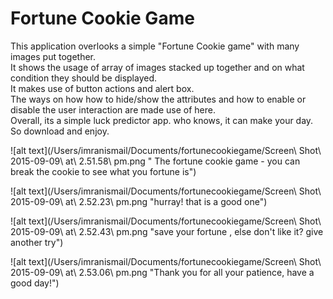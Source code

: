 # Fortune Cookie Game 
This application overlooks a simple "Fortune Cookie game" with many images put together. <br/>
It shows the usage of array of images stacked up together and on what condition they should be displayed. <br/>
It makes use of button actions and alert box. <br/>
The ways on how how to hide/show the attributes and how to enable or disable the user interaction are made use of here.  <br/>
Overall, its a simple luck predictor app. who knows, it can make your day. So download and enjoy.

![alt text](/Users/imranismail/Documents/fortunecookiegame/Screen\ Shot\ 2015-09-09\ at\ 2.51.58\ pm.png  " The fortune cookie game - you can break the cookie to see what you fortune is") <br/>

![alt text](/Users/imranismail/Documents/fortunecookiegame/Screen\ Shot\ 2015-09-09\ at\ 2.52.23\ pm.png  "hurray! that is a good one") <br/>

![alt text](/Users/imranismail/Documents/fortunecookiegame/Screen\ Shot\ 2015-09-09\ at\ 2.52.43\ pm.png  "save your fortune , else don't like it? give another try") <br/>

![alt text](/Users/imranismail/Documents/fortunecookiegame/Screen\ Shot\ 2015-09-09\ at\ 2.53.06\ pm.png  "Thank you for all your patience, have a good day!") <br/>

